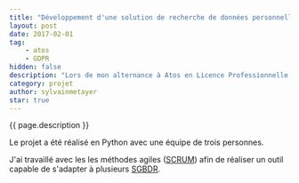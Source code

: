 ```yaml
---
title: "Développement d'une solution de recherche de données personnelles"
layout: post
date: 2017-02-01
tag: 
    - atos
    - GDPR
hidden: false
description: "Lors de mon alternance à Atos en Licence Professionnelle DAWIN, j'ai eu l'occasion de développer la première version d'un outil de recherche de données personnelles dans le cadre du [GDPR](https://eugdpr.org/) (General Data Protection Regulation)"
category: projet
author: sylvainmetayer
star: true
---
```


{{ page.description }}

Le projet a été réalisé en Python avec une équipe de trois personnes. 

J'ai travaillé avec les les méthodes agiles ([SCRUM](https://fr.wikipedia.org/wiki/Scrum_(d%C3%A9veloppement))) afin de réaliser un outil capable de s'adapter à plusieurs [SGBDR](https://fr.wikipedia.org/wiki/Base_de_donn%C3%A9es_relationnelle).

